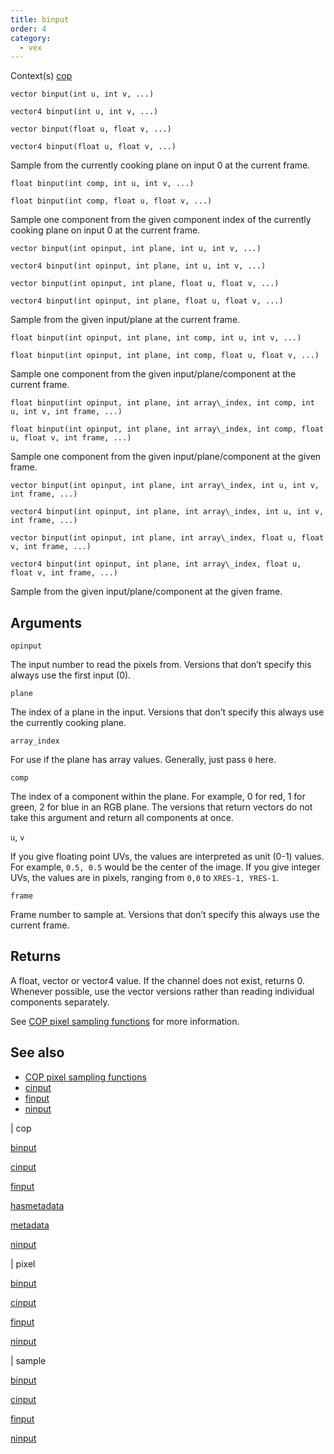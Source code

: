 ```yaml
---
title: binput
order: 4
category:
  - vex
---
```


Context(s)
[cop](../contexts/cop.html)

`vector binput(int u, int v, ...)`

`vector4 binput(int u, int v, ...)`

`vector binput(float u, float v, ...)`

`vector4 binput(float u, float v, ...)`

Sample from the currently cooking plane on input 0 at the current frame.

`float binput(int comp, int u, int v, ...)`

`float binput(int comp, float u, float v, ...)`

Sample one component from the given component index of the currently cooking plane on input 0 at the current frame.

`vector binput(int opinput, int plane, int u, int v, ...)`

`vector4 binput(int opinput, int plane, int u, int v, ...)`

`vector binput(int opinput, int plane, float u, float v, ...)`

`vector4 binput(int opinput, int plane, float u, float v, ...)`

Sample from the given input/plane at the current frame.

`float binput(int opinput, int plane, int comp, int u, int v, ...)`

`float binput(int opinput, int plane, int comp, float u, float v, ...)`

Sample one component from the given input/plane/component at the current frame.

`float binput(int opinput, int plane, int array\_index, int comp, int u, int v, int frame, ...)`

`float binput(int opinput, int plane, int array\_index, int comp, float u, float v, int frame, ...)`

Sample one component from the given input/plane/component at the given frame.

`vector binput(int opinput, int plane, int array\_index, int u, int v, int frame, ...)`

`vector4 binput(int opinput, int plane, int array\_index, int u, int v, int frame, ...)`

`vector binput(int opinput, int plane, int array\_index, float u, float v, int frame, ...)`

`vector4 binput(int opinput, int plane, int array\_index, float u, float v, int frame, ...)`

Sample from the given input/plane/component at the given frame.

## Arguments

`opinput`

The input number to read the pixels from. Versions that don’t specify this always use the first input (0).

`plane`

The index of a plane in the input.
Versions that don’t specify this always use the currently cooking plane.

`array_index`

For use if the plane has array values. Generally, just pass `0` here.

`comp`

The index of a component within the plane. For example, 0 for red, 1 for green, 2 for blue in an RGB plane.
The versions that return vectors do not take this argument and return all components at once.

`u`, `v`

If you give floating point UVs, the values are interpreted as unit (0-1) values. For example, `0.5, 0.5` would be the center of the image.
If you give integer UVs, the values are in pixels, ranging from `0,0` to `XRES-1, YRES-1`.

`frame`

Frame number to sample at.
Versions that don’t specify this always use the current frame.

## Returns

A float, vector or vector4 value. If the channel does not exist, returns 0.
Whenever possible, use the vector versions rather than reading individual components separately.

See [COP pixel sampling functions](../cop_sample_suite.html) for more information.

## See also

- [COP pixel sampling functions](../cop_sample_suite.html)
- [cinput](cinput.html)
- [finput](finput.html)
- [ninput](ninput.html)

|
cop

[binput](binput.html)

[cinput](cinput.html)

[finput](finput.html)

[hasmetadata](hasmetadata.html)

[metadata](metadata.html)

[ninput](ninput.html)

|
pixel

[binput](binput.html)

[cinput](cinput.html)

[finput](finput.html)

[ninput](ninput.html)

|
sample

[binput](binput.html)

[cinput](cinput.html)

[finput](finput.html)

[ninput](ninput.html)
